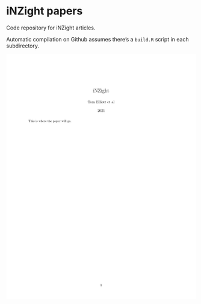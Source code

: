 
# iNZight papers

Code repository for iNZight articles.

Automatic compilation on Github assumes there’s a `build.R` script in
each subdirectory.

[![2021\_jss.png](figure/2021_jss.png)](https://github.com/iNZightVIT/papers/raw/main/2021_jss/index.pdf)
